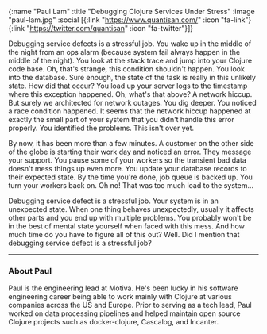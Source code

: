 {:name "Paul Lam"
 :title "Debugging Clojure Services Under Stress"
 :image "paul-lam.jpg"
 :social [{:link "https://www.quantisan.com/" :icon "fa-link"}
          {:link "https://twitter.com/quantisan" :icon "fa-twitter"}]}

Debugging service defects is a stressful job. You wake up in the middle of the night from an ops alarm (because system fail always happen in the middle of the night). You look at the stack trace and jump into your Clojure code base. Oh, that's strange, this condition shouldn't happen. You look into the database. Sure enough, the state of the task is really in this unlikely state. How did that occur? You load up your server logs to the timestamp where this exception happened. Oh, what's that above? A network hiccup. But surely we architected for network outages. You dig deeper. You noticed a race condition happened. It seems that the network hiccup happened at exactly the small part of your system that you didn't handle this error properly. You identified the problems. This isn't over yet.

By now, it has been more than a few minutes. A customer on the other side of the globe is starting their work day and noticed an error. They message your support. You pause some of your workers so the transient bad data doesn't mess things up even more. You update your database records to their expected state. By the time you're done, job queue is backed up. You turn your workers back on. Oh no! That was too much load to the system...

Debugging service defect is a stressful job. Your system is in an unexpected state. When one thing behaves unexpectedly, usually it affects other parts and you end up with multiple problems. You probably won't be in the best of mental state yourself when faced with this mess. And how much time do you have to figure all of this out? Well. Did I mention that debugging service defect is a stressful job?

---

### About Paul

Paul is the engineering lead at Motiva. He's been lucky in his software engineering career being able to work mainly with Clojure at various companies across the US and Europe. Prior to serving as a tech lead, Paul worked on data processing pipelines and helped maintain open source Clojure projects such as docker-clojure, Cascalog, and Incanter.